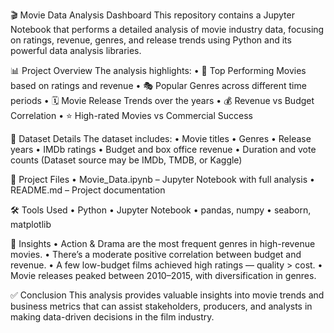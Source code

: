 🎬 Movie Data Analysis Dashboard
  This repository contains a Jupyter Notebook that performs a detailed analysis of movie industry data, focusing on ratings, revenue, genres, and release trends using Python and its powerful data analysis libraries.

📊 Project Overview
The analysis highlights:
  • 🎥 Top Performing Movies based on ratings and revenue
  • 🎭 Popular Genres across different time periods
  • 🗓️ Movie Release Trends over the years
  • 💰 Revenue vs Budget Correlation
  • ⭐ High-rated Movies vs Commercial Success

🧾 Dataset Details
The dataset includes:
  • Movie titles
  • Genres
  • Release years
  • IMDb ratings
  • Budget and box office revenue
  • Duration and vote counts
(Dataset source may be IMDb, TMDB, or Kaggle)

📁 Project Files
  • Movie_Data.ipynb – Jupyter Notebook with full analysis
  • README.md – Project documentation

🛠 Tools Used
  • Python
  • Jupyter Notebook
  • pandas, numpy
  • seaborn, matplotlib

🧠 Insights
  • Action & Drama are the most frequent genres in high-revenue movies.
  • There’s a moderate positive correlation between budget and revenue.
  • A few low-budget films achieved high ratings — quality > cost.
  • Movie releases peaked between 2010–2015, with diversification in genres.

✅ Conclusion
 This analysis provides valuable insights into movie trends and business metrics that can assist stakeholders, producers, and analysts in making data-driven decisions in the film industry.

